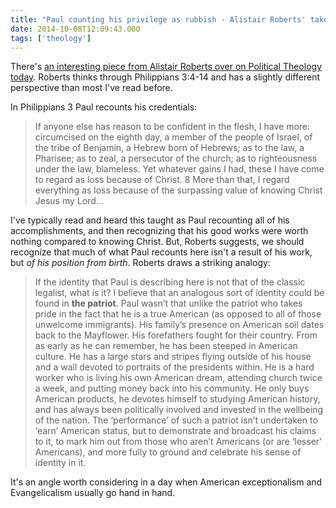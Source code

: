 ```yaml
---
title: "Paul counting his privilege as rubbish - Alistair Roberts' take on Philippians 3"
date: 2014-10-08T12:09:43.000
tags: ['theology']
---
```


There's [an interesting piece from Alistair Roberts over on Political Theology today](http://www.politicaltheology.com/blog/the-politics-of-privilege-philippians-34a-14/). Roberts thinks through Philippians 3:4-14 and has a slightly different perspective than most I've read before.

In Philippians 3 Paul recounts his credentials:

> If anyone else has reason to be confident in the flesh, I have more: circumcised on the eighth day, a member of the people of Israel, of the tribe of Benjamin, a Hebrew born of Hebrews; as to the law, a Pharisee; as to zeal, a persecutor of the church; as to righteousness under the law, blameless. Yet whatever gains I had, these I have come to regard as loss because of Christ. 8 More than that, I regard everything as loss because of the surpassing value of knowing Christ Jesus my Lord...

I've typically read and heard this taught as Paul recounting all of his accomplishments, and then recognizing that his good works were worth nothing compared to knowing Christ. But, Roberts suggests, we should recognize that much of what Paul recounts here isn't a result of his work, but _of his position from birth_. Roberts draws a striking analogy:

> If the identity that Paul is describing here is not that of the classic legalist, what is it? I believe that an analogous sort of identity could be found in **the patriot**. Paul wasn’t that unlike the patriot who takes pride in the fact that he is a true American (as opposed to all of those unwelcome immigrants). His family’s presence on American soil dates back to the Mayflower. His forefathers fought for their country. From as early as he can remember, he has been steeped in American culture. He has a large stars and stripes flying outside of his house and a wall devoted to portraits of the presidents within. He is a hard worker who is living his own American dream, attending church twice a week, and putting money back into his community. He only buys American products, he devotes himself to studying American history, and has always been politically involved and invested in the wellbeing of the nation. The ‘performance’ of such a patriot isn’t undertaken to ‘earn’ American status, but to demonstrate and broadcast his claims to it, to mark him out from those who aren’t Americans (or are ‘lesser’ Americans), and more fully to ground and celebrate his sense of identity in it.

It's an angle worth considering in a day when American exceptionalism and Evangelicalism usually go hand in hand.
